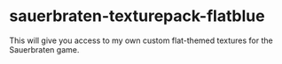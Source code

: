 # sauerbraten-texturepack-flatblue
This will give you access to my own custom flat-themed textures for the Sauerbraten game.
